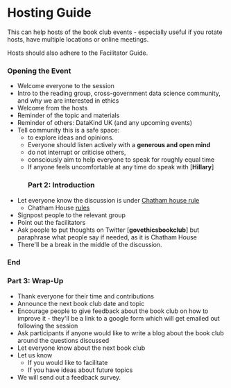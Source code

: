 Hosting Guide
================

This can help hosts of the book club events - especially useful if you
rotate hosts, have multiple locations or online meetings.

Hosts should also adhere to the Facilitator Guide.

### Opening the Event

  - Welcome everyone to the session
  - Intro to the reading group, cross-government data science community, and why we are interested in ethics
  - Welcome from the hosts
  - Reminder of the topic and materials
  - Reminder of others: DataKind UK (and any upcoming events)
  - Tell community this is a safe space:
      - to explore ideas and opinions.
      - Everyone should listen actively with a **generous and open
        mind**
      - do not interrupt or criticise others,
      - consciously aim to help everyone to speak for roughly equal time
      - If anyone feels uncomfortable at any time do speak with
        \[**Hillary**\]
        ### Part 2: Introduction
  - Let everyone know the discussion is under [Chatham house
    rule](https://www.chathamhouse.org/chatham-house-rule)
      - Chatham House
        [rules](https://www.chathamhouse.org/chatham-house-rule)
  - Signpost people to the relevant group
  - Point out the facilitators
  - Ask people to put thoughts on Twitter \[**govethicsbookclub**\] but
    paraphrase what people say if needed, as it is Chatham House
  - There'll be a break in the middle of the discussion.

### End

### Part 3: Wrap-Up

  - Thank everyone for their time and contributions
  - Announce the next book club date and topic
  - Encourage people to give feedback about the book club on how to
    improve it - they'll be a link to a google form which will get
    emailed out following the session
  - Ask participants if anyone would like to write a blog about the book
    club around the questions discussed
  - Let everyone know about the next book club
  - Let us know
      - If you would like to facilitate
      - If you have ideas about future topics
  - We will send out a feedback survey.
